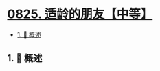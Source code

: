 # [0825. 适龄的朋友【中等】](https://github.com/Tdahuyou/TNotes.leetcode/tree/main/notes/0825.%20%E9%80%82%E9%BE%84%E7%9A%84%E6%9C%8B%E5%8F%8B%E3%80%90%E4%B8%AD%E7%AD%89%E3%80%91)

<!-- region:toc -->

- [1. 📝 概述](#1--概述)

<!-- endregion:toc -->

## 1. 📝 概述
